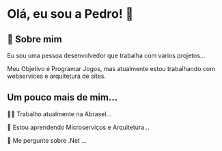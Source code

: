 # Olá, eu sou a Pedro! 👋


## 🚀 Sobre mim
Eu sou uma pessoa desenvolvedor que trabalha com varios projetos...

Meu Objetivo é Programar Jogos, mas atualmente estou trabalhando com 
webservices e arquitetura de sites.

## Um pouco mais de mim...

👩‍💻 Trabalho atualmente na Abrasel...

🧠 Estou aprendendo Microserviços e Arquitetura...

💬 Me pergunte sobre .Net ...
